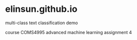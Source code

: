 # elinsun.github.io

multi-class text classification demo 

course COMS4995 advanced machine learning assignment 4

